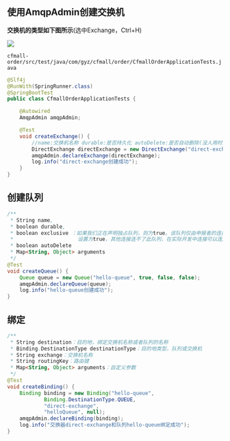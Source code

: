 ## 使用AmqpAdmin创建交换机

**交换机的类型如下图所示**(选中Exchange，Ctrl+H)

![](https://cfmall-hello.oss-cn-beijing.aliyuncs.com/images/202306/202306291942608.png#id=GQjsZ&originHeight=184&originWidth=541&originalType=binary&ratio=1&rotation=0&showTitle=false&status=done&style=none&title=)

`cfmall-order/src/test/java/com/gyz/cfmall/order/CfmallOrderApplicationTests.java`

```java
@Slf4j
@RunWith(SpringRunner.class)
@SpringBootTest
public class CfmallOrderApplicationTests {

    @Autowired
    AmqpAdmin amqpAdmin;

    @Test
    void createExchange() {
        //name:交换机名称 durable:是否持久化 autoDelete:是否自动删除(没人用时是否自动删除)
        DirectExchange directExchange = new DirectExchange("direct-exchange", true, false);
        amqpAdmin.declareExchange(directExchange);
        log.info("direct-exchange创建成功");
    }
}
```

## 创建队列

```java
/**
 * String name,
 * boolean durable,
 * boolean exclusive ：如果我们正在声明独占队列，则为true。该队列仅由申报者的连接使用。
 *                     设置为true，其他连接连不了此队列，在实际开发中连接可以连所有队列。
 * boolean autoDelete
 * Map<String, Object> arguments
 */
@Test
void createQueue() {
    Queue queue = new Queue("hello-queue", true, false, false);
    amqpAdmin.declareQueue(queue);
    log.info("hello-queue创建成功");
}
```

## 绑定

```java
/**
 * String destination：目的地，绑定交换机名称或者队列的名称
 * Binding.DestinationType destinationType：目的地类型，队列或交换机
 * String exchange：交换机名称
 * String routingKey：路由键
 * Map<String, Object> arguments：自定义参数
 */
@Test
void createBinding() {
    Binding binding = new Binding("hello-queue",
            Binding.DestinationType.QUEUE,
            "direct-exchange",
            "helloQueue", null);
    amqpAdmin.declareBinding(binding);
    log.info("交换器direct-exchange和队列hello-queue绑定成功");
}
```
